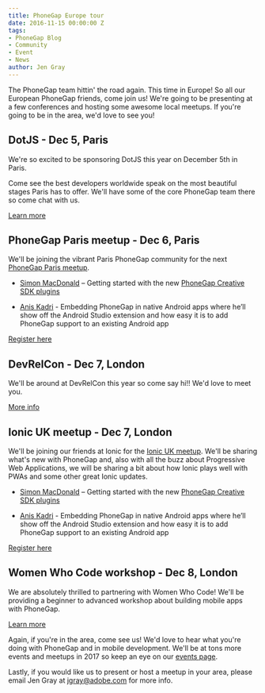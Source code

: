 ```yaml
---
title: PhoneGap Europe tour
date: 2016-11-15 00:00:00 Z
tags:
- PhoneGap Blog
- Community
- Event
- News
author: Jen Gray
---
```


The PhoneGap team hittin' the road again. This time in Europe! So all our European PhoneGap friends, come join us! We're going to be presenting at a few conferences and hosting some awesome local meetups. If you're going to be in the area, we'd love to see you!

## DotJS - Dec 5, Paris

We're so excited to be sponsoring DotJS this year on December 5th in Paris.

Come see the best developers worldwide speak on the most beautiful stages Paris has to offer. We'll have some of the core PhoneGap team there so come chat with us.

[Learn more](https://www.dotjs.io/)

## PhoneGap Paris meetup - Dec 6, Paris

We'll be joining the vibrant Paris PhoneGap community for the next [PhoneGap Paris meetup](https://www.meetup.com/PhoneGap-Paris/events/234750680/?eventId=234750680&chapter_analytics_code=UA-30725770-1).

- [Simon MacDonald](https://twitter.com/macdonst) – Getting started with the new [PhoneGap Creative SDK plugins](http://phonegap.com/blog/2016/09/07/phonegap-csdk-plugin-roundup/)

- [Anis Kadri](https://twitter.com/aniskadri) - Embedding PhoneGap in native Android apps where he’ll show off the Android Studio extension and how easy it is to add PhoneGap support to an existing Android app

[Register here](https://www.meetup.com/PhoneGap-Paris/events/234750680/?eventId=234750680&chapter_analytics_code=UA-30725770-1)

## DevRelCon - Dec 7, London

We'll be around at DevRelCon this year so come say hi!! We'd love to meet you.

[More info](http://london-2016.devrel.net/)

## Ionic UK meetup - Dec 7, London

We'll be joining our friends at Ionic for the [Ionic UK meetup](https://www.meetup.com/Ionic-UK/events/235497011/). We'll be sharing what's new with PhoneGap and, also with all the buzz about Progressive Web Applications, we will be sharing a bit about how Ionic plays well with PWAs and some other great Ionic updates.

- [Simon MacDonald](https://twitter.com/macdonst) – Getting started with the new [PhoneGap Creative SDK plugins](http://phonegap.com/blog/2016/09/07/phonegap-csdk-plugin-roundup/)

- [Anis Kadri](https://twitter.com/aniskadri) - Embedding PhoneGap in native Android apps where he’ll show off the Android Studio extension and how easy it is to add PhoneGap support to an existing Android app

[Register here](https://www.meetup.com/Ionic-UK/events/235497011/)

## Women Who Code workshop - Dec 8, London

We are absolutely thrilled to partnering with Women Who Code! We'll be providing a beginner to advanced workshop about building mobile apps with PhoneGap.

[Learn more](https://www.meetup.com/Women-Who-Code-London/events/234317715/)

Again, if you're in the area, come see us! We'd love to hear what you're doing with PhoneGap and in mobile development. We'll be at tons more events and meetups in 2017 so keep an eye on our [events page](http://phonegap.com/event/).

Lastly, if you would like us to present or host a meetup in your area, please email Jen Gray at jgray@adobe.com for more info.
